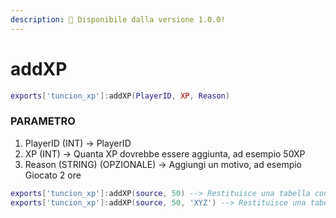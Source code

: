 ```yaml
---
description: 🔧 Disponibile dalla versione 1.0.0!
---
```


# addXP

```lua title="Sintassi di Esportazione"
exports['tuncion_xp']:addXP(PlayerID, XP, Reason)
```

### PARAMETRO

1. PlayerID <span className="color-blue">(INT)</span> <span className="color-orange">-> PlayerID</span>
2. XP <span className="color-blue">(INT)</span> <span className="color-orange">-> Quanta XP dovrebbe essere aggiunta, ad esempio 50XP</span>
3. Reason <span className="color-blue">(STRING) (OPZIONALE)</span> <span className="color-orange">-> Aggiungi un motivo, ad esempio Giocato 2 ore</span>

```lua
exports['tuncion_xp']:addXP(source, 50) --> Restituisce una tabella con informazioni
exports['tuncion_xp']:addXP(source, 50, 'XYZ') --> Restituisce una tabella con informazioni
```